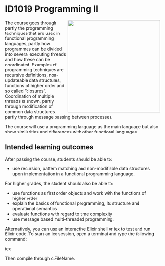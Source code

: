 # ID1019 Programming II
<img src="Images/Ray%20Tracing%20Course%20Image.png" width="300px" align="right">

The course goes through partly the programming techniques that are used in functional programming languages, partly how programmes can be divided into several executing threads and how these can be coordinated. Examples of programming techniques are recursive definitions, non-updateable data structures, functions of higher order and so called “closures”. Coordination of multiple threads is shown, partly through modification of common data structures, partly through message passing between processes.

The course will use a programming language as the main language but also show similarities and differences with other functional languages.

## Intended learning outcomes
After passing the course, students should be able to:

- use recursion, pattern matching and non-modifiable data structures upon implementation in a functional programming language.

For higher grades, the student should also be able to:

- use functions as first order objects and work with the functions of higher order
- explain the basics of functional programming, its structure and operational semantics
- evaluate functions with regard to time complexity
- use message based multi-threaded programming.


Alternatively, you can use an interactive Elixir shell or iex to test and run Elixir code. To start an iex session, open a terminal and type the following command:

iex

Then compile through c.FileName.
